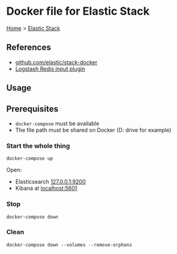 # Docker file for Elastic Stack

[Home](../README.md) > [Elastic Stack](README.md)

## References

- [github.com/elastic/stack-docker](https://github.com/elastic/stack-docker)
- [Logstash Redis input plugin](https://www.elastic.co/guide/en/logstash/current/plugins-inputs-redis.html)

## Usage

## Prerequisites

- `docker-compose` must be available
- The file path must be shared on Docker (D: drive for example)

### Start the whole thing

```dos
docker-compose up
```

Open:

- Elasticsearch [127.0.0.1:9200](http://127.0.0.1:9200/)
- Kibana at [localhost:5601](http://localhost:5601/)

### Stop

```dos
docker-compose down
```

### Clean

```dos
docker-compose down --volumes --remove-orphans
```
